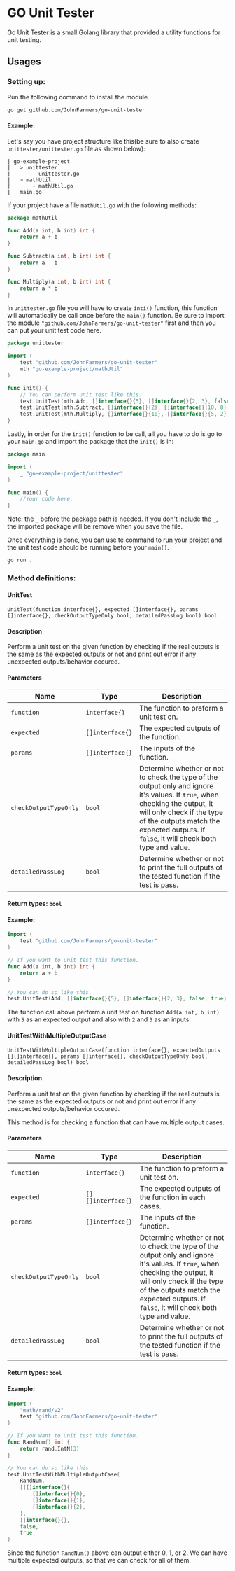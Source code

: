 # GO Unit Tester

Go Unit Tester is a small Golang library that provided a utility functions for unit testing.

## Usages

### Setting up:
Run the following command to install the module.

```sh
go get github.com/JohnFarmers/go-unit-tester
```

#### Example:

Let's say you have project structure like this(be sure to also create `unittester/unittester.go` file as shown below):

```
| go-example-project
|   > unittester
|       - unittester.go
|   > mathUtil
|       - mathUtil.go
|   main.go
```

If your project have a file `mathUtil.go` with the following methods:

```go
package mathUtil

func Add(a int, b int) int {
	return a + b
}

func Subtract(a int, b int) int {
	return a - b
}

func Multiply(a int, b int) int {
	return a * b
}
```

In `unittester.go` file you will have to create `inti()` function, this function will automatically be call once before the `main()` function. Be sure to import the module `"github.com/JohnFarmers/go-unit-tester"` first and then you can put your unit test code here.

```go
package unittester

import (
    test "github.com/JohnFarmers/go-unit-tester"
    mth "go-example-project/mathUtil"
)

func init() {
	// You can perform unit test like this.
	test.UnitTest(mth.Add, []interface{}{5}, []interface{}{2, 3}, false, true)
	test.UnitTest(mth.Subtract, []interface{}{2}, []interface{}{10, 8}, false, true)
	test.UnitTest(mth.Multiply, []interface{}{10}, []interface{}{5, 2}, false, true)
}
```

Lastly, in order for the `init()` function to be call, all you have to do is go to your `main.go` and import the package that the `init()` is in:

```go
package main

import (
	_ "go-example-project/unittester"
)

func main() {
    //Your code here.
}
```

Note: the `_` before the package path is needed. If you don't include the `_`, the imported package will be remove when you save the file.

Once everything is done, you can use te command to run your project and the unit test code should be running before your `main()`.

```sh
go run .
```

### Method definitions:

#### UnitTest

`UnitTest(function interface{}, expected []interface{}, params []interface{}, checkOutputTypeOnly bool, detailedPassLog bool) bool`

#### Description
Perform a unit test on the given function by checking if the real outputs is the same as the expected outputs or not and print out error if any unexpected outputs/behavior occured.

#### Parameters

| Name | Type | Description |      
| ------------- |------| ------------- |
| `function` | `interface{}` | The function to preform a unit test on. |
| `expected` | `[]interface{}` | The expected outputs of the function. |
| `params` | `[]interface{}` | The inputs of the function. |
| `checkOutputTypeOnly` | `bool` | Determine whether or not to check the type of the output only and ignore it's values. If `true`, when checking the output, it will only check if the type of the outputs match the expected outputs. If `false`, it will check both type and value. |
| `detailedPassLog` | `bool` | Determine whether or not to print the full outputs of the tested function if the test is pass. |

#### Return types: `bool`

#### Example:

```go
import (
    test "github.com/JohnFarmers/go-unit-tester"
)

// If you want to unit test this function.
func Add(a int, b int) int {
    return a + b
}

// You can do so like this.
test.UnitTest(Add, []interface{}{5}, []interface{}{2, 3}, false, true)
```

The function call above perform a unit test on function `Add(a int, b int)` with `5` as an expected output and also with `2` and `3` as an inputs.

#### UnitTestWithMultipleOutputCase

`UnitTestWithMultipleOutputCase(function interface{}, expectedOutputs [][]interface{}, params []interface{}, checkOutputTypeOnly bool, detailedPassLog bool) bool`

#### Description
Perform a unit test on the given function by checking if the real outputs is the same as the expected outputs or not and print out error if any unexpected outputs/behavior occured.

This method is for checking a function that can have multiple output cases.

#### Parameters

| Name | Type | Description |      
| ------------- |------| ------------- |
| `function` | `interface{}` | The function to preform a unit test on. |
| `expected` | `[][]interface{}` | The expected outputs of the function in each cases. |
| `params` | `[]interface{}` | The inputs of the function. |
| `checkOutputTypeOnly` | `bool` | Determine whether or not to check the type of the output only and ignore it's values. If `true`, when checking the output, it will only check if the type of the outputs match the expected outputs. If `false`, it will check both type and value. |
| `detailedPassLog` | `bool` | Determine whether or not to print the full outputs of the tested function if the test is pass. |

#### Return types: `bool`

#### Example:

```go
import (
	"math/rand/v2"
	test "github.com/JohnFarmers/go-unit-tester"
)

// If you want to unit test this function.
func RandNum() int {
    return rand.IntN(3)
}

// You can do so like this.
test.UnitTestWithMultipleOutputCase(
    RandNum,
    [][]interface{}{
        []interface{}{0}, 
        []interface{}{1}, 
        []interface{}{2},
    },
    []interface{}{},
    false,
    true,
)
```

Since the function `RandNum()` above can output either 0, 1, or 2. We can have multiple expected outputs, so that we can check for all of them.
